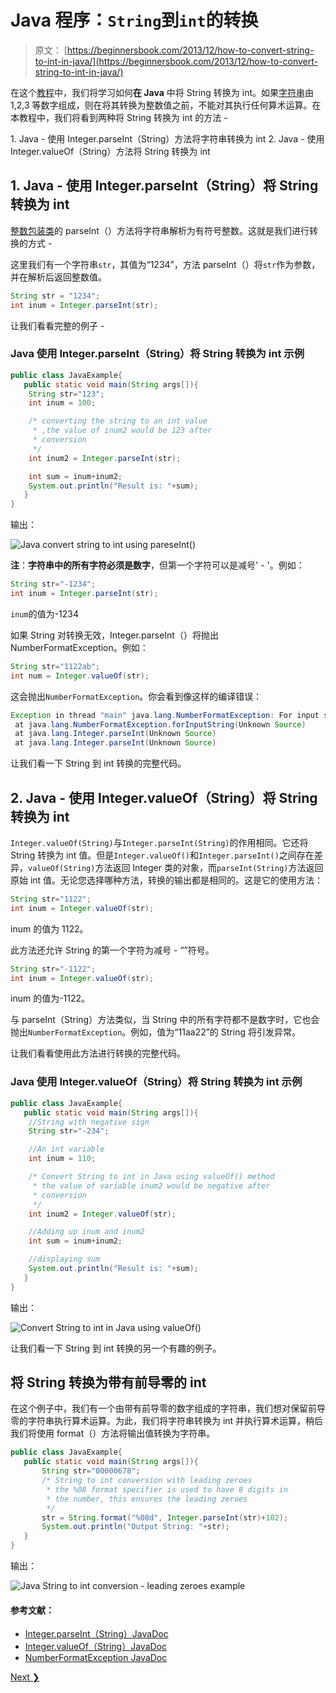 # Java 程序：`String`到`int`的转换

> 原文： [https://beginnersbook.com/2013/12/how-to-convert-string-to-int-in-java/](https://beginnersbook.com/2013/12/how-to-convert-string-to-int-in-java/)

在这个[教程](https://beginnersbook.com/java-tutorial-for-beginners-with-examples/)中，我们将学习如何**在 Java** 中将 String 转换为 int。如果[字符串](https://beginnersbook.com/2013/12/java-strings/)由 1,2,3 等数字组成，则在将其转换为整数值之前，不能对其执行任何算术运算。在本教程中，我们将看到两种将 String 转换为 int 的方法 -

1\. Java - 使用 Integer.parseInt（String）方法将字符串转换为 int
2\. Java - 使用 Integer.valueOf（String）方法将 String 转换为 int

## 1\. Java - 使用 Integer.parseInt（String）将 String 转换为 int

[整数包装类](https://beginnersbook.com/2017/09/wrapper-class-in-java/)的 parseInt（）方法将字符串解析为有符号整数。这就是我们进行转换的方式 -

这里我们有一个字符串`str`，其值为“1234”，方法 parseInt（）将`str`作为参数，并在解析后返回整数值。

```java
String str = "1234";
int inum = Integer.parseInt(str);
```

让我们看看完整的例子 -

### Java 使用 Integer.parseInt（String）将 String 转换为 int 示例

```java
public class JavaExample{
   public static void main(String args[]){
	String str="123";
	int inum = 100;

	/* converting the string to an int value
	 * ,the value of inum2 would be 123 after
	 * conversion
	 */
	int inum2 = Integer.parseInt(str);

	int sum = inum+inum2;
	System.out.println("Result is: "+sum);
   }
}

```

输出：

![Java convert string to int using pareseInt()](img/15ad7a02f95616523e93b7db64e2b71c.jpg)

**注**：**字符串中的所有字符必须是数字**，但第一个字符可以是减号' - '。例如：

```java
String str="-1234";
int inum = Integer.parseInt(str);
```

`inum`的值为-1234

如果 String 对转换无效，Integer.parseInt（）将抛出 NumberFormatException。例如：

```java
String str="1122ab";
int num = Integer.valueOf(str);
```

这会抛出`NumberFormatException`。你会看到像这样的编译错误：

```java
Exception in thread "main" java.lang.NumberFormatException: For input string: "1122ab"
 at java.lang.NumberFormatException.forInputString(Unknown Source)
 at java.lang.Integer.parseInt(Unknown Source)
 at java.lang.Integer.parseInt(Unknown Source)
```

让我们看一下 String 到 int 转换的完整代码。

## 2\. Java - 使用 Integer.valueOf（String）将 String 转换为 int

`Integer.valueOf(String)`与`Integer.parseInt(String)`的作用相同。它还将 String 转换为 int 值。但是`Integer.valueOf()`和`Integer.parseInt()`之间存在差异，`valueOf(String)`方法返回 Integer 类的对象，而`parseInt(String)`方法返回原始 int 值。无论您选择哪种方法，转换的输出都是相同的。这是它的使用方法：

```java
String str="1122";
int inum = Integer.valueOf(str);
```

inum 的值为 1122。

此方法还允许 String 的第一个字符为减号 - “”符号。

```java
String str="-1122";
int inum = Integer.valueOf(str);
```

inum 的值为-1122。

与 parseInt（String）方法类似，当 String 中的所有字符都不是数字时，它也会抛出`NumberFormatException`。例如，值为“11aa22”的 String 将引发异常。

让我们看看使用此方法进行转换的完整代码。

### Java 使用 Integer.valueOf（String）将 String 转换为 int 示例

```java
public class JavaExample{
   public static void main(String args[]){
	//String with negative sign
	String str="-234";

	//An int variable
	int inum = 110;

	/* Convert String to int in Java using valueOf() method
	 * the value of variable inum2 would be negative after 
	 * conversion
	 */
	int inum2 = Integer.valueOf(str);

	//Adding up inum and inum2
	int sum = inum+inum2;

	//displaying sum
	System.out.println("Result is: "+sum);
   }
}

```

输出：

![Convert String to int in Java using valueOf()](img/65b037450af907595aaa31b3fcf29d1a.jpg)

让我们看一下 String 到 int 转换的另一个有趣的例子。

## 将 String 转换为带有前导零的 int

在这个例子中，我们有一个由带有前导零的数字组成的字符串，我们想对保留前导零的字符串执行算术运算。为此，我们将字符串转换为 int 并执行算术运算，稍后我们将使用 format（）方法将输出值转换为字符串。

```java
public class JavaExample{
   public static void main(String args[]){
       String str="00000678";
       /* String to int conversion with leading zeroes
        * the %08 format specifier is used to have 8 digits in
        * the number, this ensures the leading zeroes
        */
       str = String.format("%08d", Integer.parseInt(str)+102);
       System.out.println("Output String: "+str);
   }
}
```

输出：

![Java String to int conversion - leading zeroes example](img/75c6ac547c37a3f9f12e39cadef66928.jpg)

#### 参考文献：

*   [Integer.parseInt（String）JavaDoc](https://docs.oracle.com/javase/7/docs/api/java/lang/Integer.html#parseInt(java.lang.String))
*   [Integer.valueOf（String）JavaDoc](https://docs.oracle.com/javase/7/docs/api/java/lang/Integer.html#valueOf(java.lang.String))
*   [NumberFormatException JavaDoc](https://docs.oracle.com/javase/7/docs/api/java/lang/NumberFormatException.html)

[Next ❯](https://beginnersbook.com/2015/05/java-int-to-string/)